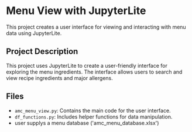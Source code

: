 # Menu View with JupyterLite

This project creates a user interface for viewing and interacting with menu data using JupyterLite.

## Project Description

This project uses JupyterLite to create a user-friendly interface for exploring the menu ingredients. The interface allows users to search and view recipe ingredients and major allergens.

## Files

- `amc_menu_view.py`: Contains the main code for the user interface.
- `df_functions.py`: Includes helper functions for data manipulation.
- user supplys a menu database ('amc_menu_database.xlsx')

